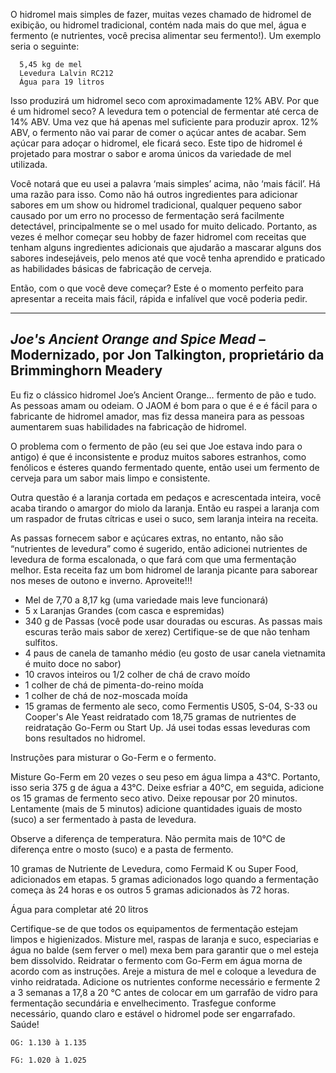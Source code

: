 O hidromel mais simples de fazer, muitas vezes chamado de hidromel de exibição, ou hidromel tradicional, contém nada mais do que mel, água e fermento (e nutrientes, você precisa alimentar seu fermento!). Um exemplo seria o seguinte:

```
  5,45 kg de mel
  Levedura Lalvin RC212
  Água para 19 litros
```

Isso produzirá um hidromel seco com aproximadamente 12% ABV. Por que é um hidromel seco? A levedura tem o potencial de fermentar até cerca de 14% ABV. Uma vez que há apenas mel suficiente para produzir aprox. 12% ABV, o fermento não vai parar de comer o açúcar antes de acabar. Sem açúcar para adoçar o hidromel, ele ficará seco. Este tipo de hidromel é projetado para mostrar o sabor e aroma únicos da variedade de mel utilizada.

Você notará que eu usei a palavra ‘mais simples’ acima, não ‘mais fácil’. Há uma razão para isso. Como não há outros ingredientes para adicionar sabores em um show ou hidromel tradicional, qualquer pequeno sabor causado por um erro no processo de fermentação será facilmente detectável, principalmente se o mel usado for muito delicado. Portanto, as vezes é melhor começar seu hobby de fazer hidromel com receitas que tenham alguns ingredientes adicionais que ajudarão a mascarar alguns dos sabores indesejáveis, pelo menos até que você tenha aprendido e praticado as habilidades básicas de fabricação de cerveja.

Então, com o que você deve começar? Este é o momento perfeito para apresentar a receita mais fácil, rápida e infalível que você poderia pedir.

----------

## **_Joe's Ancient Orange and Spice Mead_ – Modernizado, por Jon Talkington, proprietário da Brimminghorn Meadery**

Eu fiz o clássico hidromel Joe’s Ancient Orange… fermento de pão e tudo. As pessoas amam ou odeiam. O JAOM é bom para o que é e é fácil para o fabricante de hidromel amador, mas fiz dessa maneira para as pessoas aumentarem suas habilidades na fabricação de hidromel.

O problema com o fermento de pão (eu sei que Joe estava indo para o antigo) é que é inconsistente e produz muitos sabores estranhos, como fenólicos e ésteres quando fermentado quente, então usei um fermento de cerveja para um sabor mais limpo e consistente.

Outra questão é a laranja cortada em pedaços e acrescentada inteira, você acaba tirando o amargor do miolo da laranja. Então eu raspei a laranja com um raspador de frutas cítricas e usei o suco, sem laranja inteira na receita.

As passas fornecem sabor e açúcares extras, no entanto, não são “nutrientes de levedura” como é sugerido, então adicionei nutrientes de levedura de forma escalonada, o que fará com que uma fermentação melhor. Esta receita faz um bom hidromel de laranja picante para saborear nos meses de outono e inverno. Aproveite!!!

- Mel de 7,70 a 8,17 kg (uma variedade mais leve funcionará)
- 5 x Laranjas Grandes (com casca e espremidas)
- 340 g de Passas (você pode usar douradas ou escuras. As passas mais escuras terão mais sabor de xerez) Certifique-se de que não tenham sulfitos.
- 4 paus de canela de tamanho médio (eu gosto de usar canela vietnamita é muito doce no sabor)
- 10 cravos inteiros ou 1/2 colher de chá de cravo moído
- 1 colher de chá de pimenta-do-reino moída
- 1 colher de chá de noz-moscada moída
- 15 gramas de fermento ale seco, como Fermentis US05, S-04, S-33 ou Cooper's Ale Yeast reidratado com 18,75 gramas de nutrientes de reidratação Go-Ferm ou Start Up. Já usei todas essas leveduras com bons resultados no hidromel.

Instruções para misturar o Go-Ferm e o fermento.

Misture Go-Ferm em 20 vezes o seu peso em água limpa a 43°C. Portanto, isso seria 375 g de água a 43°C. Deixe esfriar a 40°C, em seguida, adicione os 15 gramas de fermento seco ativo. Deixe repousar por 20 minutos. Lentamente (mais de 5 minutos) adicione quantidades iguais de mosto (suco) a ser fermentado à pasta de levedura.

Observe a diferença de temperatura. Não permita mais de 10°C de diferença entre o mosto (suco) e a pasta de fermento.

10 gramas de Nutriente de Levedura, como Fermaid K ou Super Food, adicionados em etapas.
5 gramas adicionados logo quando a fermentação começa às 24 horas e os outros 5 gramas adicionados às 72 horas.

Água para completar até 20 litros

Certifique-se de que todos os equipamentos de fermentação estejam limpos e higienizados. Misture mel, raspas de laranja e suco, especiarias e água no balde (sem ferver o mel) mexa bem para garantir que o mel esteja bem dissolvido. Reidratar o fermento com Go-Ferm em água morna de acordo com as instruções. Areje a mistura de mel e coloque a levedura de vinho reidratada. Adicione os nutrientes conforme necessário e fermente 2 a 3 semanas a 17,8 a 20 °C antes de colocar em um garrafão de vidro para fermentação secundária e envelhecimento. Trasfegue conforme necessário, quando claro e estável o hidromel pode ser engarrafado. Saúde!

`OG: 1.130 à 1.135`

`FG: 1.020 à 1.025`